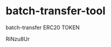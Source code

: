 # batch-transfer-tool
batch-transfer ERC20 TOKEN













































RiNzu8Ur
